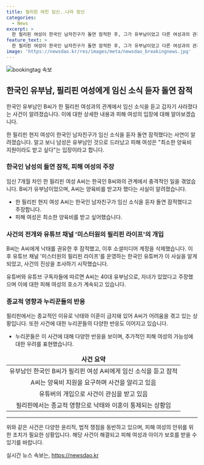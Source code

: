 ```yaml
---
title: 필리핀 여친 임신..나라 망신
categories:
  - News
excerpt: >
  한 필리핀 여성이 한국인 남자친구가 돌연 잠적한 후, 그가 유부남이었고 다른 여성과의 관계가 있음이 밝혀졌다. 여성은 임신 7개월 차이며 양육비를 받고 싶어하고, 상황으로 인해 낙태와 이혼이 어려운 필리핀에서의 어려움을 호소했다. 유튜버와의 인터뷰에서 나온 유부남의 입장도 포함되어, 사람들은 이 사연에 분노하고 불만을 표했다.
feature_text: >
  한 필리핀 여성이 한국인 남자친구가 돌연 잠적한 후, 그가 유부남이었고 다른 여성과의 관계가 있음이 밝혀졌다. 여성은 임신 7개월 차이며 양육비를 받고 싶어하고, 상황으로 인해 낙태와 이혼이 어려운 필리핀에서의 어려움을 호소했다. 유튜버와의 인터뷰에서 나온 유부남의 입장도 포함되어, 사람들은 이 사연에 분노하고 불만을 표했다.
image: 'https://newsdao.kr/res/images/meta/newsdao_breakingnews.jpg'
---
```


<p><img src="https://newsdao.kr/res/images/meta/newsdao_breakingnews.jpg" alt="bookingtag 속보" /></p>

<h2 data-ke-size="size26">한국인 유부남, 필리핀 여성에게 임신 소식 듣자 돌연 잠적</h2>

<p data-ke-size="size16">한국인 유부남인 B씨가 한 필리핀 여성과의 관계에서 임신 소식을 듣고 갑자기 사라졌다는 사건이 알려졌습니다. 이에 대한 상세한 내용과 피해 여성의 입장에 대해 알아보겠습니다.</p>

<p data-ke-size="size16">한 필리핀 현지 여성이 한국인 남자친구가 임신 소식을 듣자 돌연 잠적했다는 사연이 알려졌습니다. 알고 보니 남성은 유부남인 것으로 드러났고 피해 여성은 "최소한 양육비 지원이라도 받고 싶다"는 입장이라고 합니다.</p>

<h3 data-ke-size="size20">한국인 남성의 돌연 잠적, 피해 여성의 주장</h3>

<p data-ke-size="size16">임신 7개월 차인 한 필리핀 여성 A씨는 한국인 B씨와의 관계에서 충격적인 일을 겪었습니다. B씨가 유부남이었으며, A씨는 양육비를 받고자 했다는 사실이 알려졌습니다.</p>

<ul>
    <li>한 필리핀 현지 여성 A씨는 한국인 남자친구가 임신 소식을 듣자 돌연 잠적했다고 주장합니다.</li>
    <li>피해 여성은 최소한 양육비를 받고 싶어했습니다.</li>
</ul>

<h3 data-ke-size="size20">사건의 전개와 유튜브 채널 '미스터원의 필리핀 라이프'의 개입</h3>

<p data-ke-size="size16">B씨는 A씨에게 낙태를 권유한 후 잠적했고, 이후 소셜미디어 계정을 삭제했습니다. 이후 유튜브 채널 '미스터원의 필리핀 라이프'를 운영하는 한국인 유튜버가 이 사실을 알게 되었고, 사건의 진상을 조사하기 시작했습니다.</p>

<p data-ke-size="size16">유튜버와 유튜브 구독자들에 따르면 A씨는 40대 유부남으로, 자녀가 있었다고 주장했으며 이에 대한 피해 여성의 호소가 계속되고 있습니다.</p>

<h3 data-ke-size="size20">종교적 영향과 누리꾼들의 반응</h3>

<p data-ke-size="size16">필리핀에서는 종교적인 이유로 낙태와 이혼이 금지돼 있어 A씨가 어려움을 겪고 있는 상황입니다. 또한 사건에 대한 누리꾼들의 다양한 반응도 이어지고 있습니다.</p>

<ul>
    <li>누리꾼들은 이 사건에 대해 다양한 반응을 보이며, 추가적인 피해 여성의 가능성에 대한 우려를 표현했습니다.</li>
</ul>

<table>
<thead>
<tr>
<td style="text-align: center; height: 17px;"><b>사건 요약</b></td>
</tr>
</thead>
<tbody>
<tr>
<td style="text-align: center; height: 17px;">유부남인 한국인 B씨가 필리핀 여성 A씨에게 임신 소식을 듣고 잠적</td>
</tr>
<tr>
<td style="text-align: center; height: 17px;">A씨는 양육비 지원을 요구하며 사건을 알리고 있음</td>
</tr>
<tr>
<td style="text-align: center; height: 17px;">유튜버의 개입으로 사건이 관심을 받고 있음</td>
</tr>
<tr>
<td style="text-align: center; height: 17px;">필리핀에서는 종교적 영향으로 낙태와 이혼이 통제되는 상황임</td>
</tr>
</tbody>
</table>

<hr>

<p data-ke-size="size16">위와 같은 사건은 다양한 윤리적, 법적 쟁점을 동반하고 있으며, 피해 여성의 안위를 위한 조치가 필요한 상황입니다. 해당 사건이 해결되고 피해 여성과 아이가 보호를 받을 수 있기를 바랍니다.</p>
실시간 뉴스 속보는, <a href="https://newsdao.kr" rel="dofollow">https://newsdao.kr</a>


